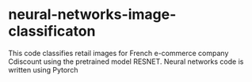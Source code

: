 # neural-networks-image-classificaton

This code classifies retail images for French e-commerce company Cdiscount using the pretrained model RESNET.
Neural networks code is written using Pytorch


